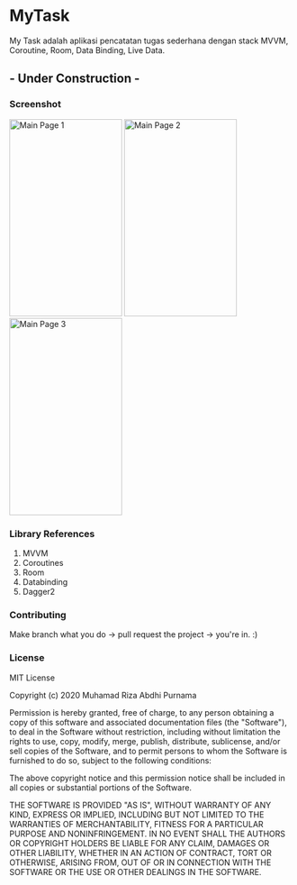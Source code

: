 # MyTask
My Task adalah aplikasi pencatatan tugas sederhana dengan stack MVVM, Coroutine, Room, Data Binding, Live Data.

## - Under Construction -

### Screenshot
<p align="left">
<img src="https://github.com/abdhilabs/MyTask/blob/master/screenshot/SS1.jpeg" width="200" height="350" title="Main Page 1">
<img src="https://github.com/abdhilabs/MyTask/blob/master/screenshot/SS2.jpeg" width="200" height="350" title="Main Page 2">
<img src="https://github.com/abdhilabs/MyTask/blob/master/screenshot/SS3.jpeg" width="200" height="350" title="Main Page 3">
</p>

### Library References
1. MVVM
2. Coroutines 
3. Room
4. Databinding
5. Dagger2

### Contributing
Make branch what you do -> pull request the project -> you're in. :)

### License
MIT License

Copyright (c) 2020 Muhamad Riza Abdhi Purnama

Permission is hereby granted, free of charge, to any person obtaining a copy
of this software and associated documentation files (the "Software"), to deal
in the Software without restriction, including without limitation the rights
to use, copy, modify, merge, publish, distribute, sublicense, and/or sell
copies of the Software, and to permit persons to whom the Software is
furnished to do so, subject to the following conditions:

The above copyright notice and this permission notice shall be included in all
copies or substantial portions of the Software.

THE SOFTWARE IS PROVIDED "AS IS", WITHOUT WARRANTY OF ANY KIND, EXPRESS OR
IMPLIED, INCLUDING BUT NOT LIMITED TO THE WARRANTIES OF MERCHANTABILITY,
FITNESS FOR A PARTICULAR PURPOSE AND NONINFRINGEMENT. IN NO EVENT SHALL THE
AUTHORS OR COPYRIGHT HOLDERS BE LIABLE FOR ANY CLAIM, DAMAGES OR OTHER
LIABILITY, WHETHER IN AN ACTION OF CONTRACT, TORT OR OTHERWISE, ARISING FROM,
OUT OF OR IN CONNECTION WITH THE SOFTWARE OR THE USE OR OTHER DEALINGS IN THE
SOFTWARE.
